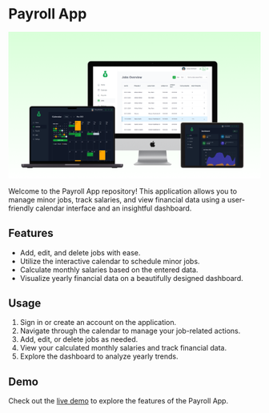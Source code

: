 # Payroll App

![Payroll Mockups](/public/mockups.png)

Welcome to the Payroll App repository! This application allows you to manage minor jobs, track salaries, and view financial data using a user-friendly calendar interface and an insightful dashboard.

## Features

- Add, edit, and delete jobs with ease.
- Utilize the interactive calendar to schedule minor jobs.
- Calculate monthly salaries based on the entered data.
- Visualize yearly financial data on a beautifully designed dashboard.

## Usage

1. Sign in or create an account on the application.
2. Navigate through the calendar to manage your job-related actions.
3. Add, edit, or delete jobs as needed.
4. View your calculated monthly salaries and track financial data.
5. Explore the dashboard to analyze yearly trends.

## Demo

Check out the [live demo](https://minor-jobs-payroll.netlify.app/) to explore the features of the Payroll App.
